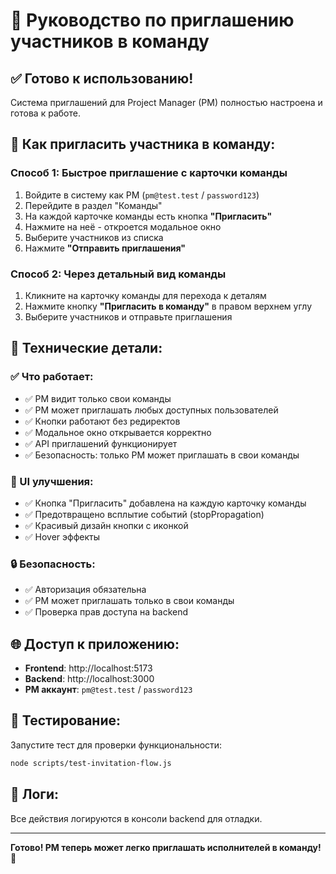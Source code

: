 # 🎯 Руководство по приглашению участников в команду

## ✅ Готово к использованию!

Система приглашений для Project Manager (PM) полностью настроена и готова к работе.

## 🚀 Как пригласить участника в команду:

### Способ 1: Быстрое приглашение с карточки команды
1. Войдите в систему как PM (`pm@test.test` / `password123`)
2. Перейдите в раздел "Команды"
3. На каждой карточке команды есть кнопка **"Пригласить"**
4. Нажмите на неё - откроется модальное окно
5. Выберите участников из списка
6. Нажмите **"Отправить приглашения"**

### Способ 2: Через детальный вид команды
1. Кликните на карточку команды для перехода к деталям
2. Нажмите кнопку **"Пригласить в команду"** в правом верхнем углу
3. Выберите участников и отправьте приглашения

## 🔧 Технические детали:

### ✅ Что работает:
- ✅ PM видит только свои команды
- ✅ PM может приглашать любых доступных пользователей
- ✅ Кнопки работают без редиректов
- ✅ Модальное окно открывается корректно
- ✅ API приглашений функционирует
- ✅ Безопасность: только PM может приглашать в свои команды

### 🎨 UI улучшения:
- ✅ Кнопка "Пригласить" добавлена на каждую карточку команды
- ✅ Предотвращено всплытие событий (stopPropagation)
- ✅ Красивый дизайн кнопки с иконкой
- ✅ Hover эффекты

### 🔒 Безопасность:
- ✅ Авторизация обязательна
- ✅ PM может приглашать только в свои команды
- ✅ Проверка прав доступа на backend

## 🌐 Доступ к приложению:

- **Frontend**: http://localhost:5173
- **Backend**: http://localhost:3000
- **PM аккаунт**: `pm@test.test` / `password123`

## 🧪 Тестирование:

Запустите тест для проверки функциональности:
```bash
node scripts/test-invitation-flow.js
```

## 📝 Логи:

Все действия логируются в консоли backend для отладки.

---

**Готово! PM теперь может легко приглашать исполнителей в команду! 🎉** 